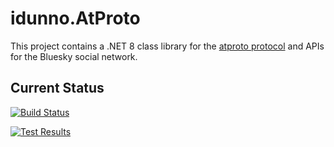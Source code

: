 # idunno.AtProto

This project contains a .NET 8 class library for the [atproto protocol](https://docs.bsky.app/docs/api/at-protocol-xrpc-api) and APIs for the Bluesky social network.

## Current Status

[![Build Status](https://github.com/blowdart/idunno.atproto/actions/workflows/ci-build.yml/badge.svg)](https://github.com/blowdart/idunno.atproto/actions/workflows/ci-build.yml)

[![Test Results](https://camo.githubusercontent.com/9f508f166f15790248d7986f09e96076b994a0eddb0293c810ed3bbcccdb3ac0/68747470733a2f2f7376672e746573742d73756d6d6172792e636f6d2f64617368626f6172642e7376673f703d31313826663d3026733d30)](https://github.com/blowdart/idunno.atproto/actions/workflows/ci-build.yml)

